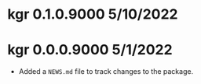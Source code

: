 
# kgr 0.1.0.9000 5/10/2022

# kgr 0.0.0.9000 5/1/2022

* Added a `NEWS.md` file to track changes to the package.
